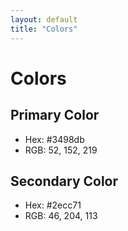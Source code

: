 ```yaml
---
layout: default
title: "Colors"
---
```


# Colors

## Primary Color

- Hex: #3498db
- RGB: 52, 152, 219

## Secondary Color

- Hex: #2ecc71
- RGB: 46, 204, 113
